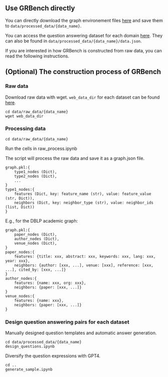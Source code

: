 ## Use GRBench directly
You can directly download the graph environement files [here](https://drive.google.com/drive/folders/1DJIgRZ3G-TOf7h0-Xub5_sE4slBUEqy9?usp=share_link) and save them to `data/processed_data/{data_name}`.

You can access the question answering dataset for each domain [here](https://huggingface.co/datasets/PeterJinGo/GRBench). They can also be found in `data/processed_data/{data_name}/data.json`.

If you are interested in how GRBench is constructed from raw data, you can read the following instructions.

## (Optional) The construction process of GRBench
### Raw data
Download raw data with wget. ``web_data_dir`` for each dataset can be found [here](https://github.com/PeterGriffinJin/Graph-CoT/tree/main/data/raw_data).
```
cd data/raw_data/{data_name}
wget web_data_dir
```

### Processing data
```
cd data/raw_data/{data_name}
```
Run the cells in raw_process.ipynb

The script will process the raw data and save it as a graph.json file.
```
graph.pkl:{
    type1_nodes (Dict),
    type2_nodes (Dict),
    ...
}
type1_nodes:{
    features (Dict, key: feature_name (str), value: feature_value (str, Dict)),
    neighbors (Dict, key: neighbor_type (str), value: neighbor_ids (list, Dict))
}
```
E.g., for the DBLP academic graph:
```
graph.pkl:{
    paper_nodes (Dict),
    author_nodes (Dict),
    venue_nodes (Dict),
}
paper_nodes:{
    features: {title: xxx, abstract: xxx, keywords: xxx, lang: xxx, year: xxx},
    neighbors: {author: [xxx, ...], venue: [xxx], reference: [xxx, ...], cited_by: [xxx, ...]}
}
author_nodes:{
    features: {name: xxx, org: xxx},
    neighbors: {paper: [xxx, ...]}
}
venue_nodes:{
    features: {name: xxx},
    neighbors: {paper: [xxx, ...]}
}
```

### Design question answering pairs for each dataset
Manually designed question templates and automatic answer generation.
```
cd data/processed_data/{data_name}
design_questions.ipynb
```

Diversify the question expressions with GPT4.
```
cd ..
generate_sample.ipynb
```
